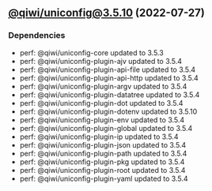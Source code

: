 ## [@qiwi/uniconfig@3.5.10](https://github.com/qiwi/uniconfig/compare/@qiwi/uniconfig@3.5.9...2022.7.27-qiwi.uniconfig.3.5.10-f0) (2022-07-27)

### Dependencies
* perf: @qiwi/uniconfig-core updated to 3.5.3
* perf: @qiwi/uniconfig-plugin-ajv updated to 3.5.4
* perf: @qiwi/uniconfig-plugin-api-file updated to 3.5.4
* perf: @qiwi/uniconfig-plugin-api-http updated to 3.5.4
* perf: @qiwi/uniconfig-plugin-argv updated to 3.5.4
* perf: @qiwi/uniconfig-plugin-datatree updated to 3.5.4
* perf: @qiwi/uniconfig-plugin-dot updated to 3.5.4
* perf: @qiwi/uniconfig-plugin-dotenv updated to 3.5.10
* perf: @qiwi/uniconfig-plugin-env updated to 3.5.4
* perf: @qiwi/uniconfig-plugin-global updated to 3.5.4
* perf: @qiwi/uniconfig-plugin-ip updated to 3.5.4
* perf: @qiwi/uniconfig-plugin-json updated to 3.5.4
* perf: @qiwi/uniconfig-plugin-path updated to 3.5.4
* perf: @qiwi/uniconfig-plugin-pkg updated to 3.5.4
* perf: @qiwi/uniconfig-plugin-root updated to 3.5.4
* perf: @qiwi/uniconfig-plugin-yaml updated to 3.5.4


